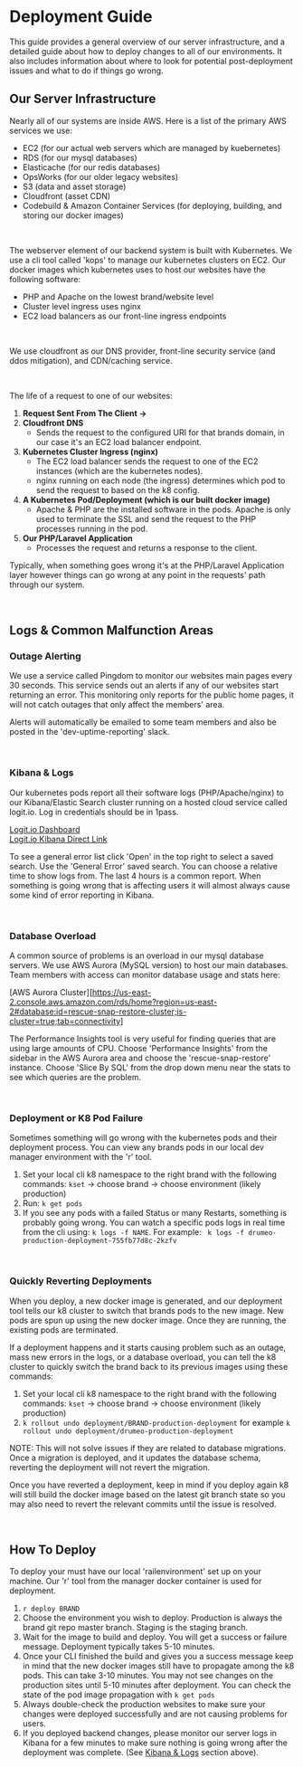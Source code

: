 # Deployment Guide

This guide provides a general overview of our server infrastructure, and a detailed guide about how to deploy changes 
to all of our environments. It also includes information about where to look for potential post-deployment 
issues and what to do if things go wrong.

## Our Server Infrastructure

Nearly all of our systems are inside AWS. Here is a list of the primary AWS services we use:
- EC2 (for our actual web servers which are managed by kuebernetes)
- RDS (for our mysql databases)
- Elasticache (for our redis databases)
- OpsWorks (for our older legacy websites)
- S3 (data and asset storage)
- Cloudfront (asset CDN)
- Codebuild & Amazon Container Services (for deploying, building, and storing our docker images)

<br>
  
The webserver element of our backend system is built with Kubernetes. We use a cli tool called 'kops' to manage our 
kubernetes clusters on EC2.
Our docker images which kubernetes uses to host our websites have the following software:
- PHP and Apache on the lowest brand/website level
- Cluster level ingress uses nginx
- EC2 load balancers as our front-line ingress endpoints

<br>

We use cloudfront as our DNS provider, front-line security service (and ddos mitigation), and CDN/caching service.

<br>

The life of a request to one of our websites:

1. **Request Sent From The Client ->** 
1. **Cloudfront DNS**
   - Sends the request to the configured URI for that brands domain, in our case it's an EC2 load balancer endpoint.
1. **Kubernetes Cluster Ingress (nginx)**
   - The EC2 load balancer sends the request to one of the EC2 instances (which are the kubernetes nodes).
   - nginx running on each node (the ingress) determines which pod to send the request to based on the k8 config.
1. **A Kubernetes Pod/Deployment (which is our built docker image)**
   - Apache & PHP are the installed software in the pods. Apache is only used to terminate the SSL and 
     send the request to the PHP processes running in the pod.
1. **Our PHP/Laravel Application**
   - Processes the request and returns a response to the client.
    
Typically, when something goes wrong it's at the PHP/Laravel Application layer however things can go wrong at any point
in the requests' path through our system.

<br>

## Logs & Common Malfunction Areas

### Outage Alerting
We use a service called Pingdom to monitor our websites main pages every 30 seconds. This service sends out an alerts if
any of our websites start returning an error. This monitoring only reports for the public home pages, it will not catch
outages that only affect the members' area.  

Alerts will automatically be emailed to some team members and also be posted in the 'dev-uptime-reporting' slack.

<br>

### Kibana & Logs
Our kubernetes pods report all their software logs (PHP/Apache/nginx) to our Kibana/Elastic Search cluster running 
on a hosted cloud service called logit.io. Log in credentials should be in 1pass.

[Logit.io Dashboard](https://dashboard.logit.io/a/f60c21b4-781c-4c1a-ac70-1c906af3ad55)  
[Logit.io Kibana Direct Link](https://dashboard.logit.io/a/f60c21b4-781c-4c1a-ac70-1c906af3ad55/s/993f2ebf-75ae-490c-9bd4-c0ebd7141b8f/kibana/access)

To see a general error list click 'Open' in the top right to select a saved search. Use the 'General Error' saved search.
You can choose a relative time to show logs from. The last 4 hours is a common report. When something is going wrong 
that is affecting users it will almost always cause some kind of error reporting in Kibana.

<br>

### Database Overload
A common source of problems is an overload in our mysql database servers. We use AWS Aurora (MySQL version) to host 
our main databases. Team members with access can monitor database usage and stats here:

[AWS Aurora Cluster][https://us-east-2.console.aws.amazon.com/rds/home?region=us-east-2#database:id=rescue-snap-restore-cluster;is-cluster=true;tab=connectivity]

The Performance Insights tool is very useful for finding queries that are using large amounts of CPU. Choose 
'Performance Insights' from the sidebar in the AWS Aurora area and choose the 'rescue-snap-restore' instance. Choose 
'Slice By SQL' from the drop down menu near the stats to see which queries are the problem.

<br>

### Deployment or K8 Pod Failure
Sometimes something will go wrong with the kubernetes pods and their deployment process. You can view any brands pods
in our local dev manager environment with the 'r' tool.

1. Set your local cli k8 namespace to the right brand with the following commands: ```kset``` -> choose brand -> choose environment (likely production)
2. Run: ```k get pods```
3. If you see any pods with a failed Status or many Restarts, something is probably going wrong. You can watch a 
   specific pods logs in real time from the cli using: ```k logs -f NAME```. For example: 
   ``` k logs -f drumeo-production-deployment-755fb77d8c-2kzfv```

<br>

### Quickly Reverting Deployments
When you deploy, a new docker image is generated, and our deployment tool tells our k8 cluster to switch that brands 
pods to the new image. 
New pods are spun up using the new docker image. Once they are running, the existing pods are terminated.  

If a deployment happens and it starts causing problem such as an outage, mass new errors in the logs, or a database 
overload, you can tell the k8 cluster to quickly switch the brand back to its previous images using these commands:

1. Set your local cli k8 namespace to the right brand with the following commands: ```kset``` -> choose brand -> choose environment (likely production)
2. ```k rollout undo deployment/BRAND-production-deployment``` 
   for example ```k rollout undo deployment/drumeo-production-deployment```
   
NOTE: This will not solve issues if they are related to database migrations. Once a migration is deployed, 
and it updates the database schema, reverting the deployment will not revert the migration.  

Once you have reverted a deployment, keep in mind if you deploy again k8 will still build the docker image based on 
the latest git branch state so you may also need to revert the relevant commits until the issue is resolved.

<br>

## How To Deploy
To deploy your must have our local 'railenvironment' set up on your machine. Our 'r' tool from the manager docker 
container is used for deployment.

1. ```r deploy BRAND```
2. Choose the environment you wish to deploy. Production is always the brand git repo master branch. 
   Staging is the staging branch.
3. Wait for the image to build and deploy. You will get a success or failure message. 
   Deployment typically takes 5-10 minutes.
4. Once your CLI finished the build and gives you a success message keep in mind that the new docker images still have 
   to propagate among the k8 pods. This can take 3-10 minutes. You may not see changes on the production sites until
   5-10 minutes after deployment. You can check the state of the pod image propagation with ```k get pods```
5. Always double-check the production websites to make sure your changes were deployed successfully and are not causing
   problems for users.
6. If you deployed backend changes, please monitor our server logs in Kibana for a few minutes to make sure nothing
   is going wrong after the deployment was complete. (See [Kibana & Logs](#kibana--logs) section above).